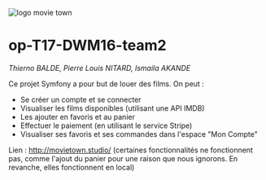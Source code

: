 ![logo movie town](https://i.imgur.com/Arwsx47.png)
# op-T17-DWM16-team2
*Thierno BALDE, Pierre Louis NITARD, Ismaila AKANDE*  
  
Ce projet Symfony a pour but de louer des films. On peut :
- Se créer un compte et se connecter
- Visualiser les films disponibles (utilisant une API IMDB)
- Les ajouter en favoris et au panier
- Effectuer le paiement (en utilisant le service Stripe)
- Visualiser ses favoris et ses commandes dans l'espace "Mon Compte"

Lien : http://movietown.studio/ (certaines fonctionnalités ne fonctionnent pas, comme l'ajout du panier pour une raison que nous ignorons. En revanche, elles fonctionnent en local)